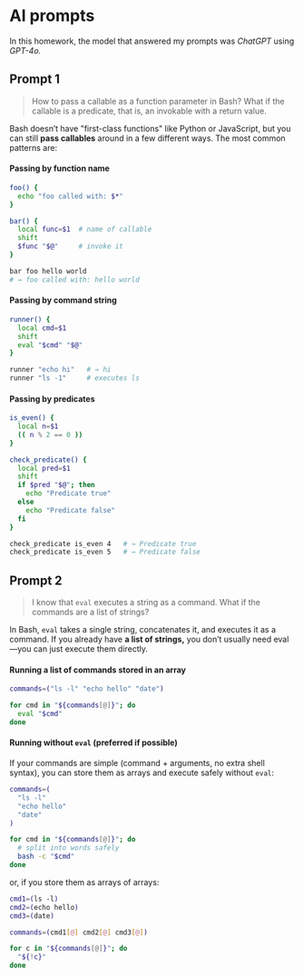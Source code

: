 # AI prompts

In this homework, the model that answered my prompts was *ChatGPT* using
*GPT-4o.*

## Prompt 1

> How to pass a callable as a function parameter in Bash? What if the callable
  is a predicate, that is, an invokable with a return value.

Bash doesn’t have "first-class functions" like Python or JavaScript, but you can
still **pass callables** around in a few different ways. The most common
patterns are:

#### Passing by function name

```sh
foo() {
  echo "foo called with: $*"
}

bar() {
  local func=$1  # name of callable
  shift
  $func "$@"     # invoke it
}

bar foo hello world
# → foo called with: hello world
```

#### Passing by command string

```sh
runner() {
  local cmd=$1
  shift
  eval "$cmd" "$@"
}

runner "echo hi"   # → hi
runner "ls -1"     # executes ls
```

#### Passing by predicates

```sh
is_even() {
  local n=$1
  (( n % 2 == 0 ))
}

check_predicate() {
  local pred=$1
  shift
  if $pred "$@"; then
    echo "Predicate true"
  else
    echo "Predicate false"
  fi
}

check_predicate is_even 4   # → Predicate true
check_predicate is_even 5   # → Predicate false
```

## Prompt 2

> I know that `eval` executes a string as a command. What if the commands are a
  list of strings?

In Bash, `eval` takes a single string, concatenates it, and executes it as a
command. If you already have **a list of strings,** you don’t usually need
eval—you can just execute them directly.

#### Running a list of commands stored in an array

```sh
commands=("ls -l" "echo hello" "date")

for cmd in "${commands[@]}"; do
  eval "$cmd"
done
```

#### Running without `eval` (preferred if possible)

If your commands are simple (command + arguments, no extra shell syntax), you
can store them as arrays and execute safely without `eval`:

```sh
commands=(
  "ls -l"
  "echo hello"
  "date"
)

for cmd in "${commands[@]}"; do
  # split into words safely
  bash -c "$cmd"
done
```

or, if you store them as arrays of arrays:

```sh
cmd1=(ls -l)
cmd2=(echo hello)
cmd3=(date)

commands=(cmd1[@] cmd2[@] cmd3[@])

for c in "${commands[@]}"; do
  "${!c}"
done
```
